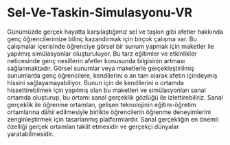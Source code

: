 # Sel-Ve-Taskin-Simulasyonu-VR

Günümüzde gerçek hayatta karşılaştığımız sel ve taşkın gibi afetler hakkında genç öğrencilerimize bilinç kazandırmak için birçok çalışma var. Bu çalışmalar içerisinde öğrenciye görsel bir sunum yapmak için maketler ile yapılmış simülasyonlar oluşturuluyor. Bu tarz eğitimler ve etkinlikler neticesinde genç nesillerin afetler konusunda bilgisinin artması sağlanmaktadır.
Görsel sunumlar veya maketlerle gerçekleştirilmiş sunumlarda genç öğrencilere, kendilerini o an tam olarak afetin içindeymiş hissini sağlayamayabiliyor. Bunun için de kendilerini o ortamda hissettirebilmek için yapılmış olan bu maketleri ve simülasyonları sanal ortamda oluşturup, bu ortamı sanal gerçeklik gözlüğü ile izlettirebiliriz.
Sanal gerçeklik ile öğrenme ortamları, gelişen teknolojinin eğitim-öğretim ortamlarına dâhil edilmesiyle birlikte öğrencilerin öğrenme deneyimlerini zenginleştirmek için tasarlanmış platformlardır. Sanal gerçekliğin en önemli özelliği gerçek ortamları taklit etmesidir ve gerçekçi dünyalar yaratabilmesidir.

